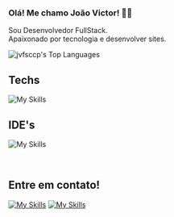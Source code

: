
### Olá! Me chamo João Victor! ☝🏻

Sou Desenvolvedor FullStack.
<br>
Apaixonado por tecnologia e desenvolver sites. 


![jvfsccp's Top Languages](https://github-readme-stats.vercel.app/api/top-langs/?username=jvfsccp&theme=bear&show_icons=true&hide_border=false&layout=compact)

## Techs
![My Skills](https://skillicons.dev/icons?i=html,css,tailwind,styledcomponents,js,ts,react,nextjs,nodejs,express,mongodb,postgresql,python,java,figma,docker)

## IDE's
![My Skills](https://skillicons.dev/icons?i=vscode,visualstudio,idea)
</div><br>

<div>
  <h2>Entre em contato!</h2>
  
  [![My Skills](https://skillicons.dev/icons?i=linkedin)](https://www.linkedin.com/in/joao-victor-fernandes-castro/) [![My Skills](https://skillicons.dev/icons?i=gmail)](mailto:joaovictorfernandescastro@gmail.com)
  
  
</div>

